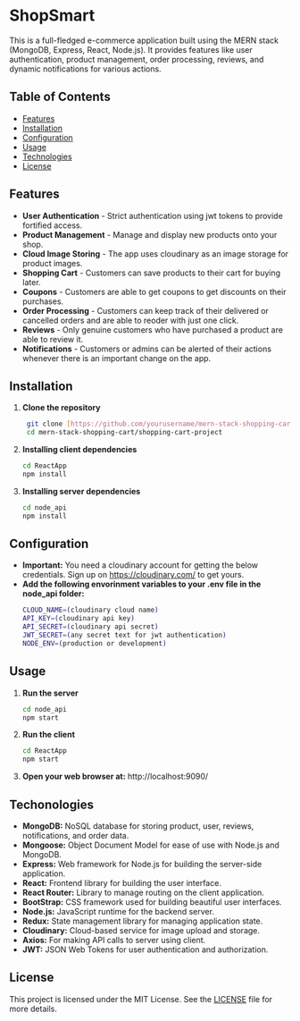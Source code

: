 # ShopSmart
This is a full-fledged e-commerce application built using the MERN stack (MongoDB, Express, React, Node.js). It provides features like user authentication, product management, order processing, reviews, and dynamic notifications for various actions.

## Table of Contents
- [Features](#Features)
- [Installation](#installation)
- [Configuration](#Configuration)
- [Usage](#usage)
- [Technologies](#Technolgies)
- [License](#license)

## Features
- **User Authentication** - Strict authentication using jwt tokens to provide fortified access.
- **Product Management** - Manage and display new products onto your shop.
- **Cloud Image Storing** - The app uses cloudinary as an image storage for product images.
- **Shopping Cart** - Customers can save products to their cart for buying later.
- **Coupons** - Customers are able to get coupons to get discounts on their purchases.
- **Order Processing** - Customers can keep track of their delivered or cancelled orders and are able to reoder with just one click.
- **Reviews** - Only genuine customers who have purchased a product are able to review it.
- **Notifications** - Customers or admins can be alerted of their actions whenever there is an important change on the app.

## Installation
1. **Clone the repository**
   ```bash
    git clone [https://github.com/yourusername/mern-stack-shopping-cart.git](https://github.com/CompCodeHub/mern-stack-shopping-cart.git)
    cd mern-stack-shopping-cart/shopping-cart-project

2. **Installing client dependencies**
   ```bash
   cd ReactApp
   npm install 
3. **Installing server dependencies**
   ```bash
   cd node_api
   npm install

## Configuration
- **Important:** You need a cloudinary account for getting the below credentials. Sign up on https://cloudinary.com/ to get yours.
- **Add the following envorinment variables to your .env file in the node_api folder:**
  ```bash
  CLOUD_NAME=(cloudinary cloud name)
  API_KEY=(cloudinary api key)
  API_SECRET=(cloudinary api secret)
  JWT_SECRET=(any secret text for jwt authentication)
  NODE_ENV=(production or development)

## Usage
1. **Run the server**
   ```bash
   cd node_api
   npm start
3. **Run the client**
   ```bash
   cd ReactApp
   npm start
3. **Open your web browser at:** http://localhost:9090/

## Techonologies
- **MongoDB:** NoSQL database for storing product, user, reviews, notifications, and order data.
- **Mongoose:** Object Document Model for ease of use with Node.js and MongoDB.
- **Express:** Web framework for Node.js for building the server-side application.
- **React:** Frontend library for building the user interface.
- **React Router:** Library to manage routing on the client application.
- **BootStrap:** CSS framework used for building beautiful user interfaces.
- **Node.js:** JavaScript runtime for the backend server.
- **Redux:** State management library for managing application state.
- **Cloudinary:** Cloud-based service for image upload and storage.
- **Axios:** For making API calls to server using client.
- **JWT:** JSON Web Tokens for user authentication and authorization.

## License
This project is licensed under the MIT License. See the [LICENSE](LICENSE) file for more details.

